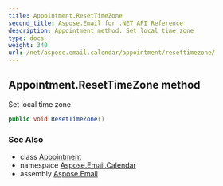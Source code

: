 ```yaml
---
title: Appointment.ResetTimeZone
second_title: Aspose.Email for .NET API Reference
description: Appointment method. Set local time zone
type: docs
weight: 340
url: /net/aspose.email.calendar/appointment/resettimezone/
---
```

## Appointment.ResetTimeZone method

Set local time zone

```csharp
public void ResetTimeZone()
```

### See Also

* class [Appointment](../)
* namespace [Aspose.Email.Calendar](../../appointment/)
* assembly [Aspose.Email](../../../)


